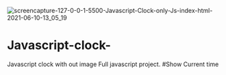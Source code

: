 ![screencapture-127-0-0-1-5500-Javascript-Clock-only-Js-index-html-2021-06-10-13_05_19](https://user-images.githubusercontent.com/84829659/123129883-e98e3e00-d469-11eb-9a6f-ac6082d50f28.png)
# Javascript-clock-
Javascript clock with out image Full javascript project.
#Show Current time

